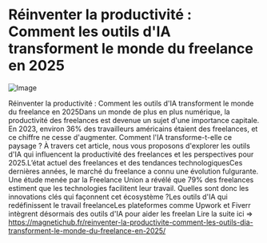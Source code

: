 # Réinventer la productivité : Comment les outils d'IA transforment le monde du freelance en 2025

![Image](https://images.pexels.com/photos/56759/pexels-photo-56759.jpeg?auto=compress&cs=tinysrgb&h=650&w=940)

Réinventer la productivité : Comment les outils d'IA transforment le monde du freelance en 2025Dans un monde de plus en plus numérique, la productivité des freelances est devenue un sujet d'une importance capitale. En 2023, environ 36% des travailleurs américains étaient des freelances, et ce chiffre ne cesse d'augmenter. Comment l'IA transforme-t-elle ce paysage ? À travers cet article, nous vous proposons d'explorer les outils d'IA qui influencent la productivité des freelances et les perspectives pour 2025.L’état actuel des freelances et des tendances technologiquesCes dernières années, le marché du freelance a connu une évolution fulgurante. Une étude menée par la Freelance Union a révélé que 79% des freelances estiment que les technologies facilitent leur travail. Quelles sont donc les innovations clés qui façonnent cet écosystème ?Les outils d'IA qui redéfinissent le travail freelanceLes plateformes comme Upwork et Fiverr intègrent désormais des outils d'IA pour aider les freelan Lire la suite ici => https://magnetichub.fr/reinventer-la-productivite-comment-les-outils-dia-transforment-le-monde-du-freelance-en-2025/
